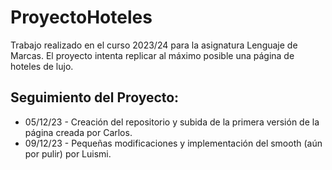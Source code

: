 # ProyectoHoteles
Trabajo realizado en el curso 2023/24 para la asignatura Lenguaje de Marcas.
El proyecto intenta replicar al máximo posible una página de hoteles de lujo.

## Seguimiento del Proyecto: 
- 05/12/23 - Creación del repositorio y subida de la primera versión de la página creada por Carlos.
- 09/12/23 - Pequeñas modificaciones y implementación del smooth (aún por pulir) por Luismi.